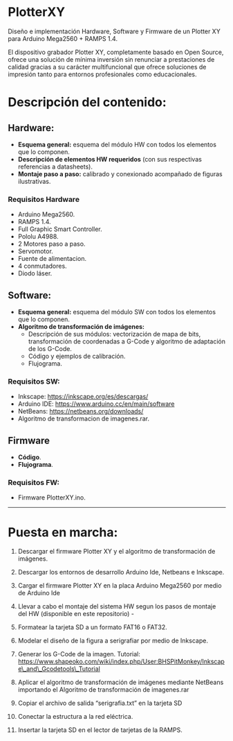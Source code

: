 # PlotterXY
Diseño e implementación Hardware, Software y Firmware de un Plotter XY para Arduino Mega2560 + RAMPS 1.4.

El dispositivo grabador Plotter XY, completamente basado en Open Source, ofrece una solución de mínima inversión sin renunciar a prestaciones de calidad gracias a su carácter multifuncional que ofrece soluciones de impresión tanto para entornos profesionales como educacionales.

# Descripción del contenido:

## Hardware:

* **Esquema general:** esquema del módulo HW con todos los elementos que lo componen.
* **Descripción de elementos HW requeridos** (con sus respectivas referencias a datasheets).
* **Montaje paso a paso:** calibrado y conexionado acompañado de figuras ilustrativas.

 ### Requisitos Hardware
 - Arduino Mega2560.
 - RAMPS 1.4.
 - Full Graphic Smart Controller.
 - Pololu A4988.
 - 2 Motores paso a paso.
 - Servomotor.
 - Fuente de alimentacion.
 - 4 conmutadores.
 - Diodo láser.
 
## Software:
* **Esquema general:** esquema del módulo SW con todos los elementos que lo componen.
* **Algoritmo de transformación de imágenes:** 
    + Descripción de sus módulos: vectorización de mapa de bits, transformación de coordenadas a G-Code y algoritmo de adaptación de los G-Code.
    + Código y ejemplos de calibración.
    + Flujograma.
    
 ### Requisitos SW:
 - Inkscape: https://inkscape.org/es/descargas/
 - Arduino IDE: https://www.arduino.cc/en/main/software
 - NetBeans: https://netbeans.org/downloads/
 - Algoritmo de transformacion de imagenes.rar.
 
## Firmware

* **Código**.
* **Flujograma**.

### Requisitos FW:
 
 - Firmware PlotterXY.ino.
 
 -----------------------------------------

# Puesta en marcha:

1. Descargar el firmware Plotter XY y el algoritmo de transformación de imágenes.
     
2. Descargar los entornos de desarrollo Arduino Ide, Netbeans e Inkscape.

3. Cargar el firmware Plotter XY en la placa Arduino Mega2560 por medio de Arduino Ide

4. Llevar a cabo el montaje del sistema HW segun los pasos de montaje del HW (disponible en este repositorio)
           -
5. Formatear la tarjeta SD a un formato FAT16 o FAT32.

6. Modelar el diseño de la figura a serigrafiar por medio de Inkscape.

7. Generar los G-Code de la imagen. Tutorial: https://www.shapeoko.com/wiki/index.php/User:BHSPitMonkey/Inkscape\_and\_Gcodetools\_Tutorial

8. Aplicar el algoritmo de transformación de imágenes mediante NetBeans importando el Algoritmo de transformación de imagenes.rar

9. Copiar el archivo de salida “serigrafia.txt” en la tarjeta SD

10. Conectar la estructura a la red eléctrica.

11. Insertar la tarjeta SD en el lector de tarjetas de la RAMPS.
